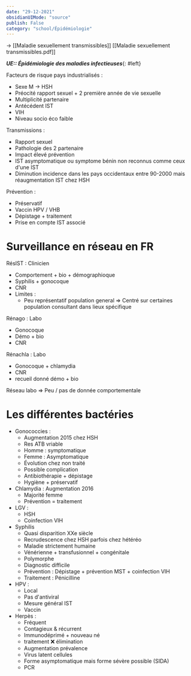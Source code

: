 ```yaml
---
date: "29-12-2021"
obsidianUIMode: "source"
publish: False
category: "school/Épidémiologie"
---
```

→ [[Maladie sexuellement transmissibles]]
[[Maladie sexuellement transmissibles.pdf]]

***UE:: Épidémiologie des maladies infectieuses***{: #left}  

Facteurs de risque pays industrialisés :
- Sexe M → HSH
- Préocité rapport sexuel + 2 première année de vie sexuelle
- Multiplicité partenaire
- Antécédent IST
- VIH
- Niveau socio éco faible

Transmissions :
- Rapport sexuel
- Pathologie des 2 partenaire
- Impact élevé prévention
- IST asymptomatique ou symptome bénin non reconnus comme ceux d'une IST
- Diminution incidence dans les pays occidentaux entre 90-2000 mais réaugmentation IST chez HSH

Prévention :
- Préservatif
- Vaccin HPV / VHB
- Dépistage + traitement
- Prise en compte IST associé

# Surveillance en réseau en FR

RésIST : Clinicien
- Comportement + bio + démographioque
- Syphilis + gonocoque
- CNR
- Limites : 
	- Peu représentatif population general ⇒ Centré sur certaines population consultant dans lieux spécifique

Rénago : Labo
- Gonocoque 
- Démo + bio
- CNR

Rénachla : Labo
- Gonocoque + chlamydia
- CNR
- recueil donné démo + bio

Réseau labo ⇒ Peu / pas de donnée comportementale
# Les différentes bactéries
- Gonococcies :
	- Augmentation 2015 chez HSH
	- Res ATB vriable 
	- Homme : symptomatique
	- Femme : Asymptomatique
	- Évolution chez non traité
	- Possible complication
	- Antibiothérapie + dépistage
	- Hygiène + préservatif
- Chlamydia : Augmentation 2016
	- Majorité femme
	- Prévention = traitement
- LGV : 
	- HSH 
	- Coinfection VIH
- Syphilis 
	- Quasi disparition XXe siècle
	- Recrudescence chez HSH parfois chez hétéréo
	- Maladie strictement humaine
	- Vénérienne + transfusionnel + congénitale
	- Polymorphe
	- Diagnostic difficile
	- Prévention : Dépistage + prévention MST + coinfection VIH
	- Traitement : Pénicilline
- HPV : 
	- Local
	- Pas d'antiviral
	- Mesure général IST
	- Vaccin
- Herpès :
	- Fréquent
	- Contagieux & récurrent
	- Immunodéprimé + nouveau né
	- traitement ❌ élimination
	- Augmentation prévalence
	- Virus latent cellules
	- Forme asymptomatique mais forme sévère possible (SIDA)
	- PCR